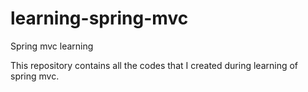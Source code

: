 # learning-spring-mvc
Spring mvc learning

This repository contains all the codes that I created during learning of spring mvc.
